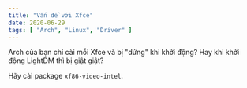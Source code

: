 ```yaml
---
title: "Vấn đề với Xfce"
date: 2020-06-29
tags: [ "Arch", "Linux", "Driver" ]
---
```


Arch của bạn chỉ cài mỗi Xfce và bị "dứng" khi khởi động? Hay khi khởi động LightDM thì bị giật giật?

Hãy cài package `xf86-video-intel`.
